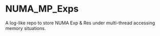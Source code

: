 # NUMA_MP_Exps
A log-like repo to store NUMA Exp &amp; Res under multi-thread accessing memory situations.
